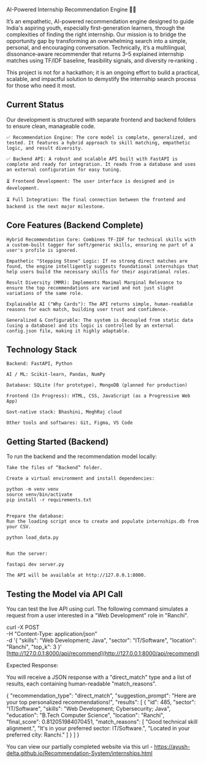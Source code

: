 AI-Powered Internship Recommendation Engine 🧠✨

It’s an empathetic, AI-powered recommendation engine designed to guide India's aspiring youth, especially first-generation learners, through the complexities of finding the right internship. Our mission is to bridge the opportunity gap by transforming an overwhelming search into a simple, personal, and encouraging conversation. Technically, it’s a multilingual, dissonance‑aware recommender that returns 3–5 explained internship matches using TF/IDF baseline, feasibility signals, and diversity re‑ranking .

This project is not for a hackathon; it is an ongoing effort to build a practical, scalable, and impactful solution to demystify the internship search process for those who need it most.
## Current Status

Our development is structured with separate frontend and backend folders to ensure clean, manageable code.

    ✅ Recommendation Engine: The core model is complete, generalized, and tested. It features a hybrid approach to skill matching, empathetic logic, and result diversity.

    ✅ Backend API: A robust and scalable API built with FastAPI is complete and ready for integration. It reads from a database and uses an external configuration for easy tuning.

    ⏳ Frontend Development: The user interface is designed and in development.

    ⏳ Full Integration: The final connection between the frontend and backend is the next major milestone.

## Core Features (Backend Complete)

    Hybrid Recommendation Core: Combines TF-IDF for technical skills with a custom-built tagger for soft/generic skills, ensuring no part of a user's profile is ignored.

    Empathetic "Stepping Stone" Logic: If no strong direct matches are found, the engine intelligently suggests foundational internships that help users build the necessary skills for their aspirational roles.

    Result Diversity (MMR): Implements Maximal Marginal Relevance to ensure the top recommendations are varied and not just slight variations of the same role.

    Explainable AI ("Why Cards"): The API returns simple, human-readable reasons for each match, building user trust and confidence.

    Generalized & Configurable: The system is decoupled from static data (using a database) and its logic is controlled by an external config.json file, making it highly adaptable.

## Technology Stack

    Backend: FastAPI, Python

    AI / ML: Scikit-learn, Pandas, NumPy

    Database: SQLite (for prototype), MongoDB (planned for production)

    Frontend (In Progress): HTML, CSS, JavaScript (as a Progressive Web App)

    Govt-native stack: Bhashini, MeghRaj cloud

    Other tools and softwares: Git, Figma, VS Code

## Getting Started (Backend)

To run the backend and the recommendation model locally:

    Take the files of “Backend” folder.

    Create a virtual environment and install dependencies:

    python -m venv venv
    source venv/bin/activate
    pip install -r requirements.txt


    Prepare the database:
    Run the loading script once to create and populate internships.db from your CSV.

    python load_data.py


    Run the server:

    fastapi dev server.py 

    The API will be available at http://127.0.0.1:8000.

## Testing the Model via API Call

You can test the live API using curl. The following command simulates a request from a user interested in a "Web Development" role in "Ranchi".

curl -X POST \
     -H "Content-Type: application/json" \
     -d '{
          "skills": "Web Development; Java",
          "sector": "IT/Software",
          "location": "Ranchi",
          "top_k": 3
     }' \
     [http://127.0.0.1:8000/api/recommend](http://127.0.0.1:8000/api/recommend)


Expected Response:

You will receive a JSON response with a "direct_match" type and a list of results, each containing human-readable "match_reasons".

{
    "recommendation_type": "direct_match",
    "suggestion_prompt": "Here are your top personalized recommendations!",
    "results": [
        {
            "id": 485,
            "sector": "IT/Software",
            "skills": "Web Development; Cybersecurity; Java",
            "education": "B.Tech Computer Science",
            "location": "Ranchi",
            "final_score": 0.812051984070451,
            "match_reasons": [
                "Good technical skill alignment.",
                "It's in your preferred sector: IT/Software.",
                "Located in your preferred city: Ranchi."
            ]
        }
    ]
}

You can view our partially completed website via this url - https://ayush-delta.github.io/Recommendation-System/internships.html
